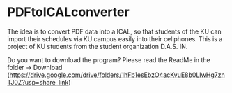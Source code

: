 # PDFtoICALconverter
The idea is to convert PDF data into a ICAL, so that students of the KU can import their schedules via KU campus easily into their cellphones. This is a project of KU students from the student organization D.A.S. IN.

Do you want to download the program? Please read the ReadMe in the folder -> Download (https://drive.google.com/drive/folders/1hFb1esEbzO4acKvuE8b0LIwHg7znTJ0Z?usp=share_link)
